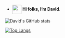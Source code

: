 - <img src="https://c.tenor.com/z2xJqhCpneIAAAAM/wave-hand.gif" width="30" height="30" align="center" />  **Hi folks, I’m David**.
<!-- - You can find me on <a href="https://www.linkedin.com/in/davidyap07" target="_blank"/> <img src="https://img.shields.io/badge/LinkedIn-0077B5?style=for-the-badge&logo=linkedin&logoColor=white" height="18" align="center"></a> -->
<!-- - You can reach me through davvyap@gmail.com 📫. -->

![David's GitHub stats](https://github-readme-stats-jet-beta.vercel.app/api?username=davvyap&show_icons=true&theme=panda)

[![Top Langs](https://github-readme-stats-jet-beta.vercel.app/api/top-langs/?username=davvyap&layout=compact&theme=vue-dark&show_icons=true)](https://github.com/anuraghazra/github-readme-stats)
<!---
davvYap/davvYap is a ✨ special ✨ repository because its `README.md` (this file) appears on your GitHub profile.
You can click the Preview link to take a look at your changes.
--->
